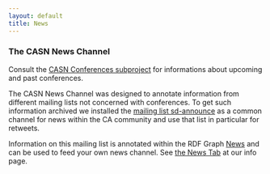 ```yaml
---
layout: default
title: News
---
```


### The CASN News Channel

Consult the [CASN Conferences subproject](Conferences "wikilink") for informations about upcoming and past conferences.

The CASN News Channel was designed to annotate information from different mailing lists not concerned with conferences. To get such information archived we installed the [mailing list sd-announce](http://lists.informatik.uni-leipzig.de/mailman/listinfo/sd-announce) as a common channel for news within the CA community and use that list in particular for retweets.

Information on this mailing list is annotated within the RDF Graph [News](http://symbolicdata.org/Data/News/) and can be used to feed your own news channel. See [the News Tab](http://symbolicdata.org/info/news.php) at our info page.
